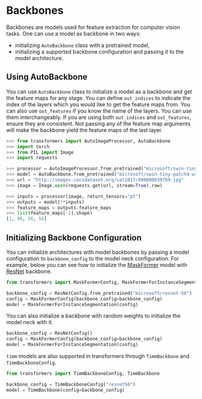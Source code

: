 <!--Copyright 2023 The HuggingFace Team. All rights reserved.

Licensed under the Apache License, Version 2.0 (the "License"); you may not use this file except in compliance with
the License. You may obtain a copy of the License at

http://www.apache.org/licenses/LICENSE-2.0

Unless required by applicable law or agreed to in writing, software distributed under the License is distributed on
an "AS IS" BASIS, WITHOUT WARRANTIES OR CONDITIONS OF ANY KIND, either express or implied. See the License for the
specific language governing permissions and limitations under the License.

⚠️ Note that this file is in Markdown but contain specific syntax for our doc-builder (similar to MDX) that may not be
rendered properly in your Markdown viewer.

-->

# Backbones

Backbones are models used for feature extraction for computer vision tasks. One can use a model as backbone in two ways:

* initializing `AutoBackbone` class with a pretrained model,
* initializing a supported backbone configuration and passing it to the model architecture. 

## Using AutoBackbone 

You can use `AutoBackbone` class to initialize a model as a backbone and get the feature maps for any stage. You can define `out_indices` to indicate the index of the layers which you would like to get the feature maps from. You can also use `out_features` if you know the name of the layers. You can use them interchangeably. If you are using both `out_indices` and `out_features`, ensure they are consistent. Not passing any of the feature map arguments will make the backbone yield the feature maps of the last layer.

```py
>>> from transformers import AutoImageProcessor, AutoBackbone
>>> import torch
>>> from PIL import Image
>>> import requests

>>> processor = AutoImageProcessor.from_pretrained("microsoft/swin-tiny-patch4-window7-224")
>>> model = AutoBackbone.from_pretrained("microsoft/swin-tiny-patch4-window7-224", out_indices=(0,))
>>> url = "http://images.cocodataset.org/val2017/000000039769.jpg"
>>> image = Image.open(requests.get(url, stream=True).raw)

>>> inputs = processor(image, return_tensors="pt")
>>> outputs = model(**inputs)
>>> feature_maps = outputs.feature_maps
>>> list(feature_maps[-1].shape)
[1, 96, 56, 56]
```

## Initializing Backbone Configuration

You can initialize architectures with model backbones by passing a model configuration to `backbone_config` to the model neck configuration. For example, below you can see how to initialize the [MaskFormer](../model_doc/maskformer) model with [ResNet](../model_doc/resnet) backbone.

```py
from transformers import MaskFormerConfig, MaskFormerForInstanceSegmentation, ResNetConfig

backbone_config = ResNetConfig.from_pretrained("microsoft/resnet-50")
config = MaskFormerConfig(backbone_config=backbone_config)
model = MaskFormerForInstanceSegmentation(config)
```
You can also initialize a backbone with random weights to initialize the model neck with it. 

```py
backbone_config = ResNetConfig()
config = MaskFormerConfig(backbone_config=backbone_config)
model = MaskFormerForInstanceSegmentation(config)
```

`timm` models are also supported in transformers through `TimmBackbone` and `TimmBackboneConfig`.

```python
from transformers import TimmBackboneConfig, TimmBackbone

backbone_config = TimmBackboneConfig("resnet50")
model = TimmBackbone(config=backbone_config)
```
